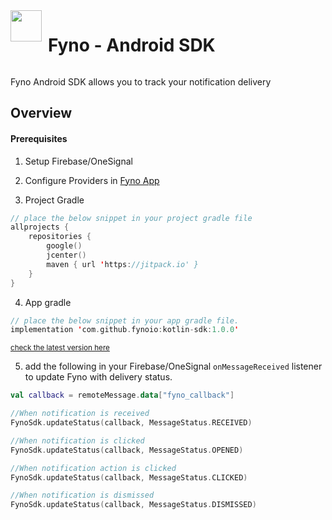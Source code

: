 <div style="display: flex;gap:10px"><img src="https://app.dev.fyno.io/images/fyno-logo.svg" width="50"><h1> Fyno - Android SDK</h1></div>

Fyno Android SDK allows you to track your notification delivery
## Overview
#### Prerequisites
1. Setup Firebase/OneSignal 

2. Configure Providers in [Fyno App](https://app.fyno.io/)

3. Project Gradle
```kotlin
// place the below snippet in your project gradle file
allprojects {
    repositories {
        google()
        jcenter()
        maven { url 'https://jitpack.io' }
    }
}
```
4. App gradle 
```kotlin
// place the below snippet in your app gradle file. 
implementation 'com.github.fynoio:kotlin-sdk:1.0.0'
```
<sup>[check the latest version here](https://jitpack.io/#fynoio/kotlin-sdk)</sup>

5. add the following in your Firebase/OneSignal ```onMessageReceived``` listener to update Fyno with delivery status.
```kotlin
val callback = remoteMessage.data["fyno_callback"]

//When notification is received
FynoSdk.updateStatus(callback, MessageStatus.RECEIVED)

//When notification is clicked
FynoSdk.updateStatus(callback, MessageStatus.OPENED)

//When notification action is clicked
FynoSdk.updateStatus(callback, MessageStatus.CLICKED)

//When notification is dismissed
FynoSdk.updateStatus(callback, MessageStatus.DISMISSED)

```
